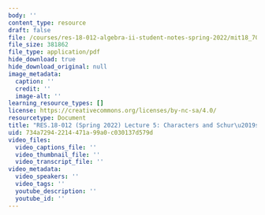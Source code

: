 ```yaml
---
body: ''
content_type: resource
draft: false
file: /courses/res-18-012-algebra-ii-student-notes-spring-2022/mit18_702s22_lect5.pdf
file_size: 381862
file_type: application/pdf
hide_download: true
hide_download_original: null
image_metadata:
  caption: ''
  credit: ''
  image-alt: ''
learning_resource_types: []
license: https://creativecommons.org/licenses/by-nc-sa/4.0/
resourcetype: Document
title: "RES.18-012 (Spring 2022) Lecture 5: Characters and Schur\u2019s Lemma"
uid: 734a7294-2214-471a-99a0-c030137d579d
video_files:
  video_captions_file: ''
  video_thumbnail_file: ''
  video_transcript_file: ''
video_metadata:
  video_speakers: ''
  video_tags: ''
  youtube_description: ''
  youtube_id: ''
---
```

